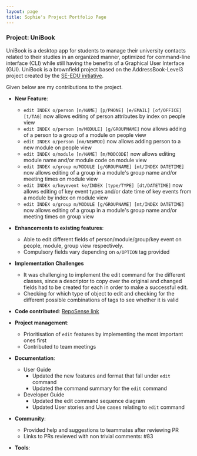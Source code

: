 ```yaml
---
layout: page
title: Sophie's Project Portfolio Page
---
```


### Project: UniBook

UniBook is a desktop app for students to manage their university contacts related to their studies in an organized manner, optimized for command-line interface (CLI) while still having the benefits of a Graphical User Interface (GUI).
UniBook is a brownfield project based on the AddressBook-Level3 project created by the [SE-EDU initiative](https://se-education.org).

Given below are my contributions to the project.

* **New Feature**:
    * `edit INDEX o/person [n/NAME] [p/PHONE] [e/EMAIL] [of/OFFICE] [t/TAG]` now allows editing of person attributes by index on people view
    * `edit INDEX o/person [m/MODULE] [g/GROUPNAME]` now allows adding of a person to a group of a module on people view
    * `edit INDEX o/person [nm/NEWMOD]` now allows adding person to a new module on people view
    * `edit INDEX o/module [n/NAME] [m/MODCODE]` now allows editing module name and/or module code on module view
    * `edit INDEX o/group m/MODULE [g/GROUPNAME] [mt/INDEX DATETIME]` now allows editing of a group in a module's group name and/or meeting times on module view
    * `edit INDEX o/keyevent ke/INDEX [type/TYPE] [dt/DATETIME]` now allows editing of key event types and/or date time of key events from a module by index on module view
    * `edit INDEX o/group m/MODULE [g/GROUPNAME] [mt/INDEX DATETIME]` now allows editing of a group in a module's group name and/or meeting times on group view

* **Enhancements to existing features**:
    * Able to edit different fields of person/module/group/key event on people, module, group view respectively.
    * Compulsory fields vary depending on `o/OPTION` tag provided
* **Implementation Challenges**
    * It was challenging to implement the edit command for the different classes, since a descriptor to copy over the original and changed fields had to be created for each in order to make a successful edit. 
    * Checking for which type of object to edit and checking for the different possible combinations of tags to see whether it is valid
* **Code contributed**: [RepoSense link](https://nus-cs2103-ay2122s2.github.io/tp-dashboard/?search=sophiien&breakdown=true&sort=groupTitle&sortWithin=title&since=2022-02-18&timeframe=commit&mergegroup=&groupSelect=groupByRepos&checkedFileTypes=docs~functional-code~test-code~other)

* **Project management**:
    * Prioritisation of `edit` features by implementing the most important ones first
    * Contributed to team meetings

* **Documentation**:
    * User Guide
        * Updated the new features and format that fall under `edit` command
        * Updated the command summary for the `edit` command
    * Developer Guide
        * Updated the edit command sequence diagram
        * Updated User stories and Use cases relating to `edit` command

* **Community**:
    * Provided help and suggestions to teammates after reviewing PR
    * Links to PRs reviewed with non trivial comments: #83
* **Tools**:
